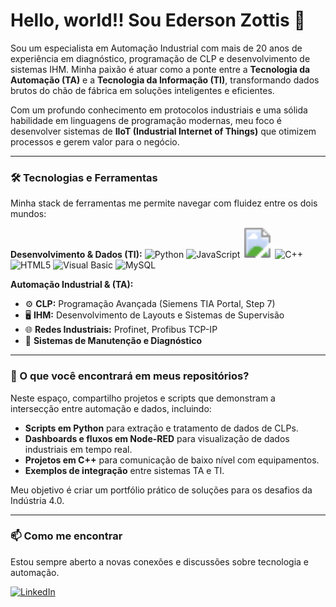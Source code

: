 # Hello, world!!   Sou Ederson Zottis 👋

Sou um especialista em Automação Industrial com mais de 20 anos de experiência em diagnóstico, programação de CLP e desenvolvimento de sistemas IHM. Minha paixão é atuar como a ponte entre a **Tecnologia da Automação (TA)** e a **Tecnologia da Informação (TI)**, transformando dados brutos do chão de fábrica em soluções inteligentes e eficientes.

Com um profundo conhecimento em protocolos industriais e uma sólida habilidade em linguagens de programação modernas, meu foco é desenvolver sistemas de **IIoT (Industrial Internet of Things)** que otimizem processos e gerem valor para o negócio.

---

### 🛠️ Tecnologias e Ferramentas

Minha stack de ferramentas me permite navegar com fluidez entre os dois mundos:

**Desenvolvimento & Dados (TI):**
![Python](https://skillicons.dev/icons?i=py)
![JavaScript](https://skillicons.dev/icons?i=js)
<svg width="48" height="48" xmlns="http://www.w3.org/2000/svg"><defs><clipPath id="r"><rect x="0" y="0" width="48" height="48" rx="6" ry="6"/></clipPath></defs><image href="https://upload.wikimedia.org/wikipedia/commons/2/2b/Node-red-icon.png" x="0" y="0" width="48" height="48" clip-path="url(#r)"/></svg>
![C++](https://skillicons.dev/icons?i=cpp)
![HTML5](https://skillicons.dev/icons?i=html)
![Visual Basic](https://skillicons.dev/icons?i=visualstudio)
![MySQL](https://skillicons.dev/icons?i=mysql)

**Automação Industrial & (TA):**
- ⚙️ **CLP:** Programação Avançada (Siemens TIA Portal, Step 7)
- 🖥️ **IHM:** Desenvolvimento de Layouts e Sistemas de Supervisão
- 🌐 **Redes Industriais:** Profinet, Profibus TCP-IP
- 🔧 **Sistemas de Manutenção e Diagnóstico**

---

### 🚀 O que você encontrará em meus repositórios?

Neste espaço, compartilho projetos e scripts que demonstram a intersecção entre automação e dados, incluindo:

* **Scripts em Python** para extração e tratamento de dados de CLPs.
* **Dashboards e fluxos em Node-RED** para visualização de dados industriais em tempo real.
* **Projetos em C++** para comunicação de baixo nível com equipamentos.
* **Exemplos de integração** entre sistemas TA e TI.

Meu objetivo é criar um portfólio prático de soluções para os desafios da Indústria 4.0.

---

### 📫 Como me encontrar

Estou sempre aberto a novas conexões e discussões sobre tecnologia e automação.

[![LinkedIn](https://img.shields.io/badge/LinkedIn-0077B5?style=for-the-badge&logo=linkedin&logoColor=white)](https://www.linkedin.com/in/ederson-zottis)

